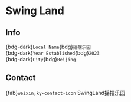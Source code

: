 # Swing Land

## Info

{bdg-dark}`Local Name`{bdg}`摇摆乐园`  
{bdg-dark}`Year Established`{bdg}`2023`  
{bdg-dark}`City`{bdg}`Beijing`  

## Contact

{fab}`weixin;ky-contact-icon` SwingLand摇摆乐园  
